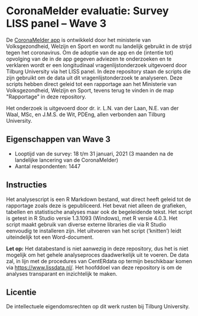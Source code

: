 # CoronaMelder evaluatie: Survey LISS panel – Wave 3

De [CoronaMelder app](https://github.com/minvws/nl-covid19-notification-app-design) is ontwikkeld door het ministerie van Volksgezondheid, Welzijn en Sport en wordt nu landelijk gebruikt in de strijd tegen het coronavirus. Om de adoptie van de app en de (intentie tot) opvolging van de in de app gegeven adviezen te onderzoeken en te verklaren wordt er een longitudinaal vragenlijstonderzoek uitgevoerd door Tilburg University via het LISS panel. In deze repository staan de scripts die zijn gebruikt om de data uit dit vragenlijstonderzoek te analyseren. Deze scripts hebben direct geleid tot een rapportage aan het Ministerie van Volksgezondheid, Welzijn en Sport, tevens terug te vinden in de map "Rapportage" in deze repository.
 
Het onderzoek is uitgevoerd door dr. ir. L.N. van der Laan, N.E. van der Waal, MSc, en J.M.S. de Wit, PDEng, allen verbonden aan Tilburg University.

## Eigenschappen van Wave 3
* Looptijd van de survey: 18 t/m 31 januari, 2021 (3 maanden na de landelijke lancering van de CoronaMelder)
* Aantal respondenten: 1447

## Instructies
Het analysescript is een R Markdown bestand, wat direct heeft geleid tot de rapportage zoals deze is gepubliceerd. Het bevat niet alleen de grafieken, tabellen en statistische analyses maar ook de begeleidende tekst. Het script is getest in R Studio versie 1.3.1093 (Windows), met R versie 4.0.3. Het script maakt gebruik van diverse externe libraries die via R Studio eenvoudig te installeren zijn. Het uitvoeren van het script (‘knitten’) leidt uiteindelijk tot een Word-document.
 
**Let op:** Het databestand is niet aanwezig in deze repository, dus het is niet mogelijk om het gehele analyseproces daadwerkelijk uit te voeren. De data zal, in lijn met de procedures van CentERdata op termijn beschikbaar komen via <https://www.lissdata.nl/>. Het hoofddoel van deze repository is om de analyses transparant en inzichtelijk te maken.

## Licentie
De intellectuele eigendomsrechten op dit werk rusten bij Tilburg University.